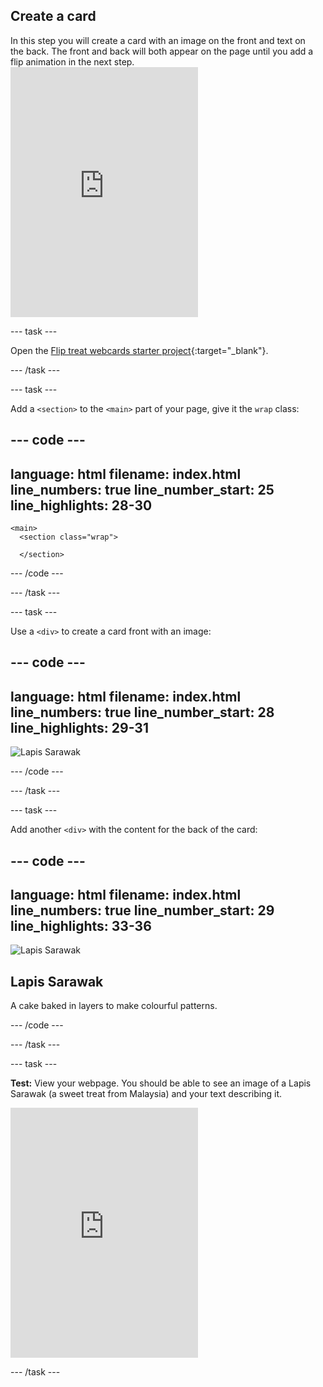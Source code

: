 ## Create a card

<div style="display: flex; flex-wrap: wrap">
<div style="flex-basis: 200px; flex-grow: 1; margin-right: 15px;">
In this step you will create a card with an image on the front and text on the back. The front and back will both appear on the page until you add a flip animation in the next step.
</div>
<div>
<iframe src="https://trinket.io/embed/html/0ea70b025f?outputOnly=true" width="300" height="400" frameborder="0" marginwidth="0" marginheight="0" allowfullscreen></iframe>
</div>
</div>

--- task ---

Open the [Flip treat webcards starter project](http://rpf.io/flip-new){:target="_blank"}. 

--- /task ---

--- task ---

Add a `<section>` to the `<main>` part of your page, give it the `wrap` class:

--- code ---
---
language: html
filename: index.html
line_numbers: true
line_number_start: 25
line_highlights: 28-30
---
<body>

    <main>
      <section class="wrap">
        
      </section>

--- /code ---

--- /task ---

--- task ---

Use a `<div>` to create a card front with an image:

--- code ---
---
language: html
filename: index.html
line_numbers: true
line_number_start: 28
line_highlights: 29-31
---

<section class="wrap">
  <div>
    <img src="LapisSarawak02.png" alt="Lapis Sarawak" />
  </div>
</section>

--- /code ---

--- /task ---

--- task ---

Add another `<div>` with the content for the back of the card:

--- code ---
---
language: html
filename: index.html
line_numbers: true
line_number_start: 29
line_highlights: 33-36
---
         
<section class="wrap">
        <div>
          <img src="LapisSarawak02.png" alt="Lapis Sarawak" />
        </div>
        <div>
          <h2>Lapis Sarawak</h2>
          <p>A cake baked in layers to make colourful patterns.</p>
        </div>
</section>
        
--- /code ---

--- /task ---

--- task ---

**Test:** View your webpage. You should be able to see an image of a Lapis Sarawak (a sweet treat from Malaysia) and your text describing it.

<div>
<iframe src="https://trinket.io/embed/html/0ea70b025f?outputOnly=true" width="300" height="400" frameborder="0" marginwidth="0" marginheight="0" allowfullscreen></iframe>
</div>

--- /task ---
